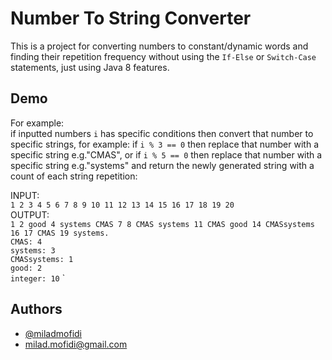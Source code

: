 # Number To String Converter
This is a project for converting numbers to constant/dynamic words and finding their repetition frequency without using the `If-Else` or `Switch-Case` statements, just using Java 8 features.

## Demo
For example:  
if inputted numbers `i` has specific conditions then convert that number to specific strings, for example: if `i % 3 == 0` then replace that number with a specific string e.g."CMAS", or if `i % 5 == 0` then replace that number with a specific string e.g."systems" and return the newly generated string with a count of each string repetition:     
  
INPUT:  
`1 2 3 4 5 6 7 8 9 10 11 12 13 14 15 16 17 18 19 20`    
OUTPUT:  
`1 2 good 4 systems CMAS 7 8 CMAS systems 11 CMAS good 14 CMASsystems 16 17 CMAS 19 systems.`  
`CMAS: 4  `  
`systems: 3  `  
`CMASsystems: 1  `  
`good: 2  `  
`integer: 10`  `  

## Authors
- [@miladmofidi](https://www.github.com/miladmofidi)
- milad.mofidi@gmail.com
